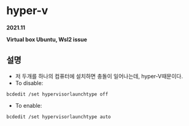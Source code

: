 # hyper-v
**2021.11**

**Virtual box Ubuntu, Wsl2 issue**

## 설명
* 저 두개를 하나의 컴퓨터에 설치하면 충돌이 일어나는데, hyper-V때문이다.
* To disable:

```
bcdedit /set hypervisorlaunchtype off
```

* To enable:
```
bcdedit /set hypervisorlaunchtype auto
```

